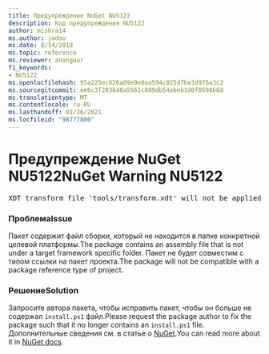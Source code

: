```yaml
---
title: Предупреждение NuGet NU5122
description: Код предупреждения NU5122
author: mishra14
ms.author: jodou
ms.date: 8/14/2018
ms.topic: reference
ms.reviewer: anangaur
f1_keywords:
- NU5122
ms.openlocfilehash: 95a225ec626a89e9e0aa594c025d7be3d976a3c2
ms.sourcegitcommit: ee6c3f203648a5561c809db54ebeb1d0f0598b68
ms.translationtype: MT
ms.contentlocale: ru-RU
ms.lasthandoff: 01/26/2021
ms.locfileid: "98777800"
---
```

# <a name="nuget-warning-nu5122"></a><span data-ttu-id="4af58-103">Предупреждение NuGet NU5122</span><span class="sxs-lookup"><span data-stu-id="4af58-103">NuGet Warning NU5122</span></span>
<pre>XDT transform file 'tools/transform.xdt' will not be applied when the package is installed after the migration.</pre>

### <a name="issue"></a><span data-ttu-id="4af58-104">Проблема</span><span class="sxs-lookup"><span data-stu-id="4af58-104">Issue</span></span>

<span data-ttu-id="4af58-105">Пакет содержит файл сборки, который не находится в папке конкретной целевой платформы.</span><span class="sxs-lookup"><span data-stu-id="4af58-105">The package contains an assembly file that is not under a target framework specific folder.</span></span> <span data-ttu-id="4af58-106">Пакет не будет совместим с типом ссылки на пакет проекта.</span><span class="sxs-lookup"><span data-stu-id="4af58-106">The package will not be compatible with a package reference type of project.</span></span>


### <a name="solution"></a><span data-ttu-id="4af58-107">Решение</span><span class="sxs-lookup"><span data-stu-id="4af58-107">Solution</span></span>

<span data-ttu-id="4af58-108">Запросите автора пакета, чтобы исправить пакет, чтобы он больше не содержал `install.ps1` файл.</span><span class="sxs-lookup"><span data-stu-id="4af58-108">Please request the package author to fix the package such that it no longer contains an `install.ps1` file.</span></span> <span data-ttu-id="4af58-109">Дополнительные сведения см. в статье о [NuGet](../../consume-packages/migrate-packages-config-to-package-reference.md).</span><span class="sxs-lookup"><span data-stu-id="4af58-109">You can read more about it in [NuGet docs](../../consume-packages/migrate-packages-config-to-package-reference.md).</span></span>
